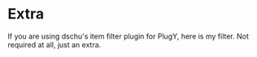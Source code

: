 # Extra

If you are using dschu's item filter plugin for PlugY, here is my filter. Not required at all, just an extra.
